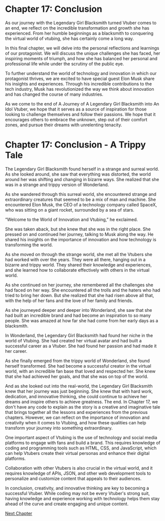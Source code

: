# Chapter 17: Conclusion 

As our journey with the Legendary Girl Blacksmith turned Vtuber comes to an end, we reflect on the incredible transformation and growth she has experienced. From her humble beginnings as a blacksmith to conquering the virtual world of vtubing, she has certainly come a long way. 

In this final chapter, we will delve into the personal reflections and learnings of our protagonist. We will discuss the unique challenges she has faced, her inspiring moments of triumph, and how she has balanced her personal and professional life while under the scrutiny of the public eye. 

To further understand the world of technology and innovation in which our protagonist thrives, we are excited to have special guest Elon Musk share his insights and experiences. Through his incredible contributions to the tech industry, Musk has revolutionized the way we think about innovation and has changed the course of many industries. 

As we come to the end of A Journey of A Legendary Girl Blacksmith into An Idol Vtuber, we hope that it serves as a source of inspiration for those looking to challenge themselves and follow their passions. We hope that it encourages others to embrace the unknown, step out of their comfort zones, and pursue their dreams with unrelenting tenacity.
# Chapter 17: Conclusion - A Trippy Tale

The Legendary Girl Blacksmith found herself in a strange and surreal world. As she looked around, she saw that everything was distorted, the world around her was shifting and changing in bizarre ways. She realized that she was in a strange and trippy version of Wonderland.

As she wandered through this surreal world, she encountered strange and extraordinary creatures that seemed to be a mix of man and machine. She encountered Elon Musk, the CEO of a technology company called SpaceX, who was sitting on a giant rocket, surrounded by a sea of stars.

“Welcome to the World of Innovation and Vtubing,” he exclaimed.

She was taken aback, but she knew that she was in the right place. She pressed on and continued her journey, talking to Musk along the way. He shared his insights on the importance of innovation and how technology is transforming the world.

As she moved on through the strange world, she met all the Vtubers she had worked with over the years. They were all there, hanging out in a bizarre and trippy world. They shared their knowledge and experiences, and she learned how to collaborate effectively with others in the virtual world.

As she continued on her journey, she remembered all the challenges she had faced on her way. She encountered all the trolls and the haters who had tried to bring her down. But she realized that she had risen above all that, with the help of her fans and the love of her family and friends.

As she journeyed deeper and deeper into Wonderland, she saw that she had built an incredible brand and had become an inspiration to so many people. She was amazed at how far she had come from her early days as a blacksmith.

In Wonderland, the Legendary Girl Blacksmith had found her niche in the world of Vtubing. She had created her virtual avatar and had built a successful career as a Vtuber. She had found her passion and had made it her career.

As she finally emerged from the trippy world of Wonderland, she found herself transformed. She had become a successful creator in the virtual world, with an incredible fan base that loved and respected her. She knew that she had achieved her goals, and that she was on top of the world.

And as she looked out into the real-world, the Legendary Girl Blacksmith knew that her journey was just beginning. She knew that with hard work, dedication, and innovative thinking, she could continue to achieve her dreams and inspire others to achieve greatness.  The end.
In Chapter 17, we don't have any code to explain as the story is a creative and imaginative tale that brings together all the lessons and experiences from the previous chapters. However, we can reflect on the importance of innovation and creativity when it comes to Vtubing, and how these qualities can help transform your journey into something extraordinary.

One important aspect of Vtubing is the use of technology and social media platforms to engage with fans and build a brand. This requires knowledge of coding and programming tools such as HTML, CSS, and JavaScript, which can help Vtubers create their virtual personas and enhance their digital platforms.

Collaboration with other Vtubers is also crucial in the virtual world, and it requires knowledge of APIs, JSON, and other web development tools to personalize and customize content that appeals to their audiences.

In conclusion, creativity, and innovative thinking are key to becoming a successful Vtuber. While coding may not be every Vtuber's strong suit, having knowledge and experience working with technology helps them stay ahead of the curve and create engaging and unique content.


[Next Chapter](18_Chapter18.md)